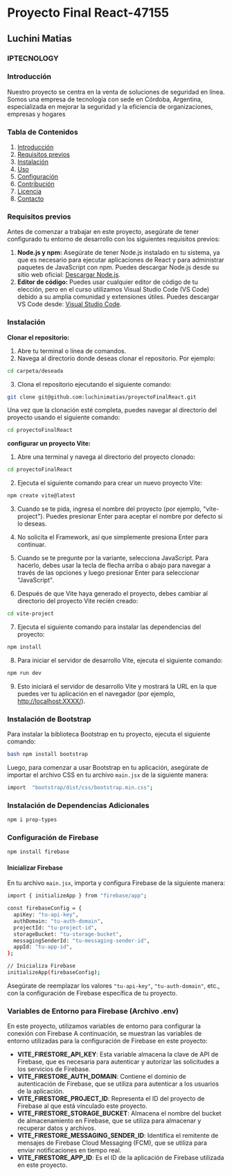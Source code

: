 
# Proyecto Final React-47155
## Luchini Matias 

### IPTECNOLOGY 

### Introducción

Nuestro proyecto se centra en la venta de soluciones de seguridad en línea. Somos una empresa de tecnología con sede en Córdoba, Argentina, especializada en mejorar la seguridad y la eficiencia de organizaciones, empresas y hogares

  
### Tabla de Contenidos  

1. [Introducción](#introducción) 
2. [Requisitos previos](#requisitos-previos) 
3. [Instalación](#instalación) 
4. [Uso](#uso)
5. [Configuración](#configuración) 
6. [Contribución](#contribución) 
7. [Licencia](#licencia)
8. [Contacto](#contacto)

### Requisitos previos

Antes de comenzar a trabajar en este proyecto, asegúrate de tener configurado tu entorno de desarrollo con los siguientes requisitos previos:

  
1.  **Node.js y npm:** Asegúrate de tener Node.js instalado en tu sistema, ya que es necesario para ejecutar aplicaciones de React y para administrar paquetes de JavaScript con npm. Puedes descargar Node.js desde su sitio web oficial: [Descargar Node.js](https://nodejs.org/). 
2. **Editor de código:** Puedes usar cualquier editor de código de tu elección, pero en el curso utilizamos Visual Studio Code (VS Code) debido a su amplia comunidad y extensiones útiles. Puedes descargar VS Code desde: [Visual Studio Code](https://code.visualstudio.com/). 


### Instalación


**Clonar el repositorio:**  

1. Abre tu terminal o línea de comandos. 
2. Navega al directorio donde deseas clonar el repositorio. Por ejemplo: 

```bash 
cd carpeta/deseada
```
3. Clona el repositorio ejecutando el siguiente comando:

```bash 
git clone git@github.com:luchinimatias/proyectoFinalReact.git
```
Una vez que la clonación esté completa, puedes navegar al directorio del proyecto usando el siguiente comando:

```bash 
cd proyectoFinalReact
```
**configurar un proyecto Vite:**  

 1. Abre una terminal y navega al directorio del proyecto clonado:
 
 ```bash 
cd proyectoFinalReact
```

 2. Ejecuta el siguiente comando para crear un nuevo proyecto Vite:
 ```bash 
npm create vite@latest
```

 3.  Cuando se te pida, ingresa el nombre del proyecto (por ejemplo, "vite-project"). Puedes presionar Enter para aceptar el nombre por defecto si lo deseas.
    
 4.  No solicita el Framework, así que simplemente presiona Enter para continuar.
    
 5.  Cuando se te pregunte por la variante, selecciona JavaScript. Para hacerlo, debes usar la tecla de flecha arriba o abajo para navegar a través de las opciones y luego presionar Enter para seleccionar "JavaScript".
    
 6.  Después de que Vite haya generado el proyecto, debes cambiar al directorio del proyecto Vite recién creado:

 ```bash 
cd vite-project
```

 7. Ejecuta el siguiente comando para instalar las dependencias del
    proyecto:

 ```bash 
npm install
```

 8. Para iniciar el servidor de desarrollo Vite, ejecuta el siguiente
    comando:
    
 ```bash 
npm run dev
```

 9. Esto iniciará el servidor de desarrollo Vite y mostrará la URL en la
    que puedes ver tu aplicación en el navegador (por ejemplo,
    [http://localhost:XXXX/](http://localhost:XXXX/)).

### Instalación de Bootstrap 

Para instalar la biblioteca Bootstrap en tu proyecto, ejecuta el siguiente comando:

 ```bash 
 bash npm install bootstrap
 ```

Luego, para comenzar a usar Bootstrap en tu aplicación, asegúrate de importar el archivo CSS en tu archivo `main.jsx` de la siguiente manera:

```bash 
import  "bootstrap/dist/css/bootstrap.min.css";
 ```

### Instalación de Dependencias Adicionales

```bash 
npm i prop-types
 ```

### Configuración de Firebase

```bash 
npm install firebase
 ```
 
#### Inicializar Firebase

En tu archivo `main.jsx`, importa y configura Firebase de la siguiente manera:

```bash 
import { initializeApp } from "firebase/app";

const firebaseConfig = {
  apiKey: "tu-api-key",
  authDomain: "tu-auth-domain",
  projectId: "tu-project-id",
  storageBucket: "tu-storage-bucket",
  messagingSenderId: "tu-messaging-sender-id",
  appId: "tu-app-id",
};

// Inicializa Firebase
initializeApp(firebaseConfig);
 ```

Asegúrate de reemplazar los valores `"tu-api-key"`, `"tu-auth-domain"`, etc., con la configuración de Firebase específica de tu proyecto.

### Variables de Entorno para Firebase (Archivo .env)

En este proyecto, utilizamos variables de entorno para configurar la conexión con Firebase
A continuación, se muestran las variables de entorno utilizadas para la configuración de Firebase en este proyecto:

-   **VITE_FIRESTORE_API_KEY**: Esta variable almacena la clave de API de Firebase, que es necesaria para autenticar y autorizar las solicitudes a los servicios de Firebase.
-   **VITE_FIRESTORE_AUTH_DOMAIN**: Contiene el dominio de autenticación de Firebase, que se utiliza para autenticar a los usuarios de la aplicación.
-   **VITE_FIRESTORE_PROJECT_ID**: Representa el ID del proyecto de Firebase al que está vinculado este proyecto.
-   **VITE_FIRESTORE_STORAGE_BUCKET**: Almacena el nombre del bucket de almacenamiento en Firebase, que se utiliza para almacenar y recuperar datos y archivos.
-   **VITE_FIRESTORE_MESSAGING_SENDER_ID**: Identifica el remitente de mensajes de Firebase Cloud Messaging (FCM), que se utiliza para enviar notificaciones en tiempo real.
-   **VITE_FIRESTORE_APP_ID**: Es el ID de la aplicación de Firebase utilizada en este proyecto.